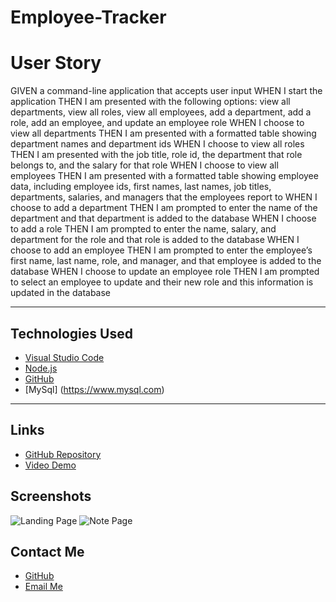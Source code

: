 # Employee-Tracker

# User Story
GIVEN a command-line application that accepts user input
WHEN I start the application
THEN I am presented with the following options: view all departments, view all roles, view all employees, add a department, add a role, add an employee, and update an employee role
WHEN I choose to view all departments
THEN I am presented with a formatted table showing department names and department ids
WHEN I choose to view all roles
THEN I am presented with the job title, role id, the department that role belongs to, and the salary for that role
WHEN I choose to view all employees
THEN I am presented with a formatted table showing employee data, including employee ids, first names, last names, job titles, departments, salaries, and managers that the employees report to
WHEN I choose to add a department
THEN I am prompted to enter the name of the department and that department is added to the database
WHEN I choose to add a role
THEN I am prompted to enter the name, salary, and department for the role and that role is added to the database
WHEN I choose to add an employee
THEN I am prompted to enter the employee’s first name, last name, role, and manager, and that employee is added to the database
WHEN I choose to update an employee role
THEN I am prompted to select an employee to update and their new role and this information is updated in the database


---

## Technologies Used
- [Visual Studio Code](https://code.visualstudio.com/)
- [Node.js](https://nodejs.org/en/)
- [GitHub](https://www.github.com)
- [MySql] (https://www.mysql.com)

---

## Links 
- [GitHub Repository]()
- [Video Demo]()

## Screenshots
![Landing Page](landingpage.png)
![Note Page](Note-Taker.png)


  ## Contact Me
  
  - [GitHub](https://github.com/varuntanna)
  - [Email Me](mailto:varun_tanna@ymail.com)